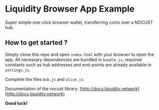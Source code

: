 # Liquidity Browser App Example

Super simple one-click browser wallet, transferring coins over a NOCUST hub.


## How to get started ?

Simply clone this repo and open `index.html` with your browser to open the app. 
All necessary dependencies are bundled in `bundle.js`, required constants such as hub addresses and end-points are already available in `settings.js`.

Complete the files `bob.js` and `alice.js`.

Documentation of the nocust library: [http://docs.liquidity.network](http://docs.liquidity.network)

**Good luck!**